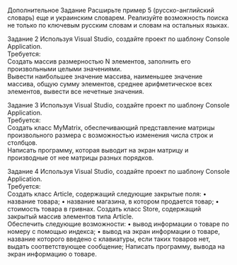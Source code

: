 Дополнительное Задание 
Расширьте пример 5 (русско-английский словарь) еще и украинским словарем. Реализуйте возможность 
поиска не только по ключевым русским словам и словам на остальных языках. 

Задание 2 
Используя Visual Studio, создайте проект по шаблону Console Application.  
Требуется:  
Создать массив размерностью N элементов, заполнить его произвольными целыми значениями.  
Вывести  наибольшее  значение  массива,  наименьшее  значение  массива,  общую  сумму  элементов, 
среднее арифметическое всех элементов, вывести все нечетные значения. 
 
Задание 3 
Используя Visual Studio, создайте проект по шаблону Console Application.  
Требуется:  
Создать  класс  MyMatrix,  обеспечивающий  представление  матрицы  произвольного  размера  с 
возможностью изменения числа строк и столбцов.  
Написать программу, которая выводит на экран матрицу и производные от нее матрицы разных порядков. 

Задание 4 
Используя Visual Studio, создайте проект по шаблону Console Application.  
Требуется:  
Создать класс Article, содержащий следующие закрытые поля: 
• название товара; 
• название магазина, в котором продается товар; 
• стоимость товара в гривнах. 
Создать класс Store, содержащий закрытый массив элементов типа Article.  
Обеспечить следующие возможности: 
• вывод информации о товаре по номеру с помощью индекса; 
• вывод на экран информации о товаре, название которого введено с клавиатуры, если таких товаров нет, 
выдать соответствующее сообщение; 
Написать программу, вывода на экран информацию о товаре. 
